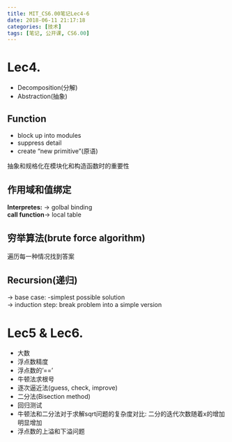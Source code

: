 ```yaml
---
title: MIT_CS6.00笔记Lec4-6
date: 2018-06-11 21:17:18
categories: [技术]
tags: [笔记, 公开课, CS6.00]
---
```

[](#Lec4 "Lec4.")Lec4.
======================

*   Decomposition(分解)
*   Abstraction(抽象)

[](#Function "Function")Function
--------------------------------

*   block up into modules
*   suppress detail
*   create “new primitive”(原语)

抽象和规格化在模块化和构造函数时的重要性
<!-- more -->
[](#作用域和值绑定 "作用域和值绑定")作用域和值绑定
-----------------------------

**Interpretes:** -\> golbal binding  
**call function**-\> local table

[](#穷举算法-brute-force-algorithm "穷举算法(brute force algorithm)")穷举算法(brute force algorithm)
----------------------------------------------------------------------------------------

遍历每一种情况找到答案

[](#Recursion-递归 "Recursion(递归)")Recursion(递归)
----------------------------------------------

-\> base case: -simplest possible solution  
-\> induction step: break problem into a simple version

[](#Lec5-amp-Lec6 "Lec5 & Lec6.")Lec5 & Lec6.
=============================================

*   大数
*   浮点数精度
*   浮点数的’==’
*   牛顿法求根号
*   逐次逼近法(guess, check, improve)
*   二分法(Bisection method)
*   回归测试
*   牛顿法和二分法对于求解sqrt问题的复杂度对比: 二分的迭代次数随着x的增加明显增加
*   浮点数的上溢和下溢问题